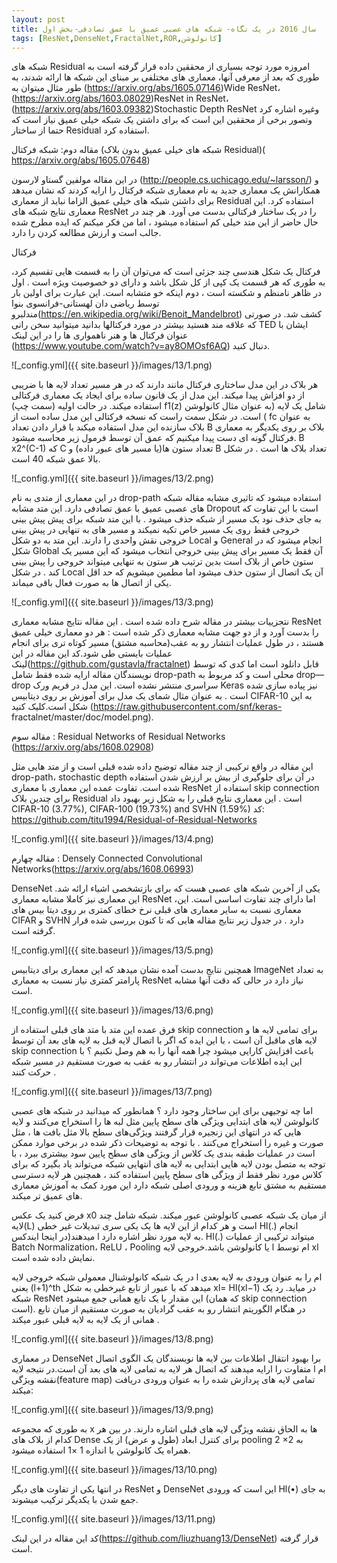 ```yaml
---
layout: post
title: سال 2016 در یک نگاه- شبکه های عصبی عمیق با عمق تصادفی-بخش اول
tags: [ResNet,DenseNet,FractalNet,ROR,کانولوشن]
---
```

شبکه های Residual امروزه مورد توجه بسیاری از محققین داده قرار گرفته است به طوری که بعد از معرفی آنها، معماری های مختلفی بر مبنای این شبکه ها ارائه شدند، 
به طور مثال میتوان به (https://arxiv.org/abs/1605.07146)Wide ResNet،(https://arxiv.org/abs/1603.08029)ResNet in ResNet،(https://arxiv.org/abs/1603.09382)Stochastic Depth ResNet وغیره اشاره کرد وتصور برخی از محققین این است که برای داشتن یک شبکه خیلی عمیق نیاز است که حتما از ساختار Residual  استفاده کرد.

مقاله دوم: شبکه فرکتال (شبکه های خیلی عمیق بدون بلاک Residual)( https://arxiv.org/abs/1605.07648)

در این مقاله مولفین گستاو لارسون (http://people.cs.uchicago.edu/~larsson/) و همکارانش یک معماری جدید به نام معماری شبکه فرکتال را ارایه کردند که نشان میدهد برای داشتن شبکه های خیلی عمیق الزاما نباید از معماری Residual استفاده کرد. این معماری نتایج شبکه های ResNet را در یک ساختار فرکتالی بدست می آورد. هر چند در حال حاضر از این متد خیلی کم استفاده میشود ، اما من فکر میکنم که ایده مطرح شده جالب است و ارزش مطالعه کردن را دارد.

فرکتال

فرکتال یک شکل هندسی چند جزئی است که می‌توان آن را به قسمت هایی تقسیم کرد، به طوری که هر قسمت یک کپی از کل  شکل باشد و دارای دو خصوصیت ویژه است . اول در ظاهر نامنظم و شکسته است ، دوم اینکه خو متشابه است. این عبارت برای اولین بار توسط ریاضی  دان لهستانی-فرانسوی بنوا مندلبرو(https://en.wikipedia.org/wiki/Benoit_Mandelbrot) کشف شد. در صورتی که علاقه مند هستید بیشتر در مورد فرکتالها بدانید میتوانید سخن رانی TED ایشان با عنوان فرکتال ها و هنر ناهمواری ها را در این لینک (https://www.youtube.com/watch?v=ay8OMOsf6AQ) دنبال کنید.

![_config.yml]({{ site.baseurl }}/images/13/1.png)

هر بلاک در این مدل ساختاری فرکتال مانند دارند که در هر مسیر تعداد لایه ها با ضریبی از دو افزاش پیدا میکند. این مدل از یک قانون ساده برای ایجاد یک معماری فرکتالی استفاده میکند. در حالت اولیه (سمت چپ) f1(z) شامل یک لایه (به عنوان مثال کانولوشن ) است. در شکل سمت راست که نسخه فرکتالی این مدل ساده است از fc به عنوان بلاک سازنده این مدل استفاده میکند با قرار دادن تعداد B  بلاک بر روی یکدیگر به معماری فرکتال گونه ای دست پیدا میکنیم که عمق آن توسط فرمول زیر محاسبه میشود. B x2^(C-1) که C تعداد ستون ها(یا مسیر های عبور داده) و B تعداد بلاک ها است . در شکل بالا عمق شبکه 40 است.

![_config.yml]({{ site.baseurl }}/images/13/2.png)

در این معماری از متدی به نام drop-path استفاده میشود که تاثیری مشابه مقاله شبکه های عصبی عمیق با عمق تصادفی  دارد. این متد مشابه Dropout است با این تفاوت که به جای حذف نود یک مسیر از شبکه حذف میشود . با این متد شبکه برای پیش پیش بینی خروجی فقط روی یک مسیر خاص تکیه نمیکند و مسیر های به تنهایی در پیش بینی خروجی نقش واحدی را دارند. این متد به دو شکل Local  و General انجام میشود که در شکل Global آن فقط یک مسیر برای پیش بینی خروجی انتخاب میشود که این مسیر یک ستون خاص از بلاک است بدین ترتیب هر ستون به تنهایی میتواند خروجی را پیش بینی کند . در شکل Local آن یک اتصال از ستون حذف میشود اما مطمین میشویم که حد اقل یکی از اتصال ها به صورت فعال باقی میماند.

![_config.yml]({{ site.baseurl }}/images/13/3.png)

نتجزییات بیشتر در مقاله شرح داده شده است .  این مقاله نتایج مشابه معماری ResNet را بدست آورد و از دو جهت مشابه معماری ذکر شده است : هر دو معماری خیلی عمیق هستند ، در طول عملیات انتشار رو به عقب(محاسبه مشتق) مسیر کوتاه تری برای انجام عملیات بایستی طی شود.کد این مقاله در این لینک(https://github.com/gustavla/fractalnet) قابل دانلود است اما کدی که توسط نویسندگان مقاله ارایه شده فقط شامل drop-path محلی است و کد مربوط به drop—drop سراسری منتشر نشده است. این مدل در فریم ورک Keras نیز پیاده سازی شده است . به عنوان مثال شمای یک مدل برای آموزش بر روی دیتابیس CIFAR-10 به این شکل است.کلیک کنید (https://raw.githubusercontent.com/snf/keras- fractalnet/master/doc/model.png).

مقاله سوم : Residual Networks of Residual Networks (https://arxiv.org/abs/1608.02908)

این مقاله در  واقع ترکیبی از چند مقاله توضیح داده شده قبلی است و از متد هایی مثل drop-path، stochastic depth در آن برای جلوگیری از بیش بر ارزش شدن استفاده شده است. تفاوت عمده این معماری با معماری ResNet استفاده از skip connection برای چندین بلاک Residual است . این معماری نتایج قبلی را به شکل زیر بهبود داد CIFAR-10 (3.77%), CIFAR-100 (19.73%) and SVHN (1.59%)
کد: https://github.com/titu1994/Residual-of-Residual-Networks

![_config.yml]({{ site.baseurl }}/images/13/4.png)

مقاله چهارم : Densely Connected Convolutional Networks(https://arxiv.org/abs/1608.06993)

DenseNet یکی از آخرین شبکه های عصبی هست که برای بازتشخصی اشیاء ارائه شد. این معماری نیز کاملا مشابه معماری ResNet ،اما دارای چند تفاوت اساسی است. این معماری نسبت به سایر معماری های قبلی نرخ خطای کمتری بر روی دیتا بیس های CIFAR و SVHN دارد . در جدول زیر نتایج مقاله هایی که تا کنون بررسی شده قرار گرقته است.

![_config.yml]({{ site.baseurl }}/images/13/5.png)

همچنین نتایج بدست آمده نشان میدهد که این معماری برای دیتابیس ImageNet به تعداد پارامتر کمتری نیاز نسبت به معماری ResNet نیاز دارد در حالی که دقت آنها مشابه است.

![_config.yml]({{ site.baseurl }}/images/13/6.png)

فرق عمده این متد با متد های قبلی استفاده از skip connection برای تمامی لایه ها و لایه های ماقبل آن است ، با این ایده که اگر با اتصال لایه قبل به لایه های بعد آن توسط  skip connection باعث افزایش کارایی میشود چرا همه آنها را به هم وصل نکنیم ؟ با این ایده اطلاعات می‌تواند در انتشار رو به عقب به صورت مستقیم در مسیر شبکه حرکت کنند ‌.

![_config.yml]({{ site.baseurl }}/images/13/7.png)

اما چه توجیهی برای این ساختار وجود دارد ؟ همانطور که میدانید در شبکه های عصبی کانولوشن لایه های ابتدایی ویژگی های سطح پایین مثل لبه ها را استخراج می‌کنند و لایه هایی که در انتهای این زنجیره قرار گرفتند ویژگی‌های سطح بالا مثل بافت ها ، مثل صورت و غیره را استخراج می‌کنند . با توجه به توضیحات ذکر شده در برخی موارد ممکن است در عملیات طبقه بندی یک کلاس از ویژگی های سطح پایین سود بیشتری ببرد ، با توجه به متصل بودن لایه هایی ابتدایی به لایه های انتهایی شبکه می‌تواند یاد بگیرد که برای کلاس مورد نظر فقط از ویژگی های سطح پایین استفاده کند ، همچنین هر لایه دسترسی مستقیم به مشتق تابع هزینه و ورودی اصلی شبکه دارد این مورد کمک به آموزش معماری های عمیق تر میکند.

فرض کنید یک عکس x0 از میان یک شبکه عصبی کانولوشن عبور میکند. شبکه شامل چند لایه(L) است و هر کدام از این لایه ها یک یکی سری تبدیلات غیر خطی Hl(.) انجام میدهند(در اینجا ایندکس l  به لایه مورد نظر اشاره دارد. Hl(.) میتواند ترکیبی از عملیات Batch Normalization، ReLU ، Pooling یا کانولوشن باشد.خروجی لایه l ام توسط xl نمایش داده شده است.

در یک شبکه کانولوشنال معمولی شبکه خروجی لایه l ام را به عنوان ورودی به لایه بعدی یعنی (l+1)^th  میدهد که با عبور از تابع غیرخطی به شکل xl= Hl(xl−1) در میاید. رد یک شبکه ResNet این مقدار با یک تابع همانی جمع میشود (که همان skip connection است). در هنگام الگوریتم انتشار رو به عقب گرادیان به صورت مستقیم از میان تابع همانی از یک لایه به لایه قبلی عبور میکند .

![_config.yml]({{ site.baseurl }}/images/13/8.png)

در معماری DenseNet برا بهبود انتقال اطلاعات بین لایه ها نویسندگان یک الگوی اتصال متفاوت را ارایه میدهند که اتصال هر لایه به تمامی لایه های بعد آن است.در نتیجه لایه l ام نقشه ویژگی(feature map) تمامی لایه های پردازش شده را به عنوان ورودی دریافت میکند:

![_config.yml]({{ site.baseurl }}/images/13/9.png)

به طوری که مجموعه x ها به الحاق نقشه ویژگی لایه های قبلی اشاره دارند. در بین هر کدام از بلاک های Dense برای کنترل ابعاد (طول و عرض) از یک pooling   2 ×2 به همراه یک کانولوشن با اندازه 1 ×1  استفاده میشود.

![_config.yml]({{ site.baseurl }}/images/13/10.png)

در انتها یکی از تفاوت های دیگر ResNet و DenseNet این است که ورودی  Hl(•) به جای جمع شدن با یکدیگر ترکیب میشوند.

![_config.yml]({{ site.baseurl }}/images/13/11.png)

کد این مقاله در این لینک(https://github.com/liuzhuang13/DenseNet) قرار گرفته است.

